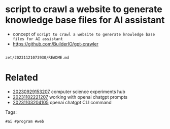 # script to crawl a website to generate knowledge base files for AI assistant

- concept of `script to crawl a website to generate knowledge base files for AI assistant`
- https://github.com/BuilderIO/gpt-crawler

```
```

` zet/20231121073930/README.md `

# Related

- [20230929153207](/zet/20230929153207/README.md) computer science experiments hub
- [20231102221207](/zet/20231102221207/README.md) working with openai chatgpt prompts
- [20231103204105](/zet/20231103204105/README.md) openai chatgpt CLI command

Tags:

    #ai #program #web
